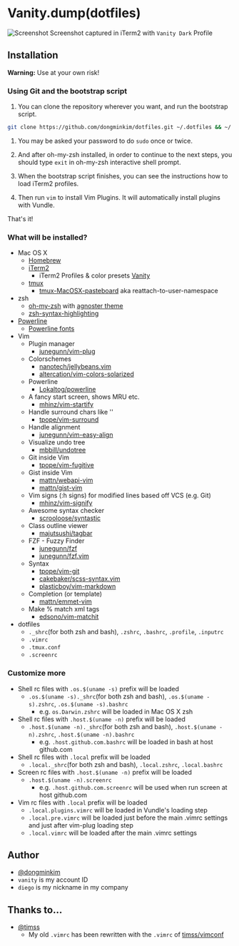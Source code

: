 # Vanity.dump(dotfiles)

![Screenshot](https://cloud.githubusercontent.com/assets/1652790/14531193/4d389e0a-0297-11e6-9158-f6780b86b385.png)
Screenshot captured in iTerm2 with `Vanity Dark` Profile

## Installation

**Warning:** Use at your own risk!

### Using Git and the bootstrap script

1. You can clone the repository wherever you want, and run the bootstrap script.
  ```bash
git clone https://github.com/dongminkim/dotfiles.git ~/.dotfiles && ~/.dotfiles/bootstrap.sh
  ```

1. You may be asked your password to do `sudo` once or twice.

1. And after oh-my-zsh installed, in order to continue to the next steps, you should type `exit` in oh-my-zsh interactive shell prompt.

1. When the bootstrap script finishes, you can see the instructions how to load iTerm2 profiles.

1. Then run `vim` to install Vim Plugins.  It will automatically install plugins with Vundle.

That's it!

### What will be installed?

* Mac OS X
  * [Homebrew](http://brew.sh)
  * [iTerm2](https://iterm2.com)
    * iTerm2 Profiles & color presets [Vanity](https://github.com/dongminkim/vanity)
  * [tmux](https://tmux.github.io)
    * [tmux-MacOSX-pasteboard](https://github.com/ChrisJohnsen/tmux-MacOSX-pasteboard) aka reattach-to-user-namespace
* zsh
  * [oh-my-zsh](https://github.com/robbyrussell/oh-my-zsh) with [agnoster theme](https://gist.github.com/agnoster/3712874)
  * [zsh-syntax-highlighting](https://github.com/zsh-users/zsh-syntax-highlighting)
* [Powerline](https://github.com/powerline/powerline)
  * [Powerline fonts](https://github.com/powerline/fonts)
* Vim
  * Plugin manager
    * [junegunn/vim-plug](https://github.com/junegunn/vim-plug)
  * Colorschemes
    * [nanotech/jellybeans.vim](https://github.com/nanotech/jellybeans.vim)
    * [altercation/vim-colors-solarized](https://github.com/altercation/vim-colors-solarized)
  * Powerline
    * [Lokaltog/powerline](https://github.com/Lokaltog/powerline)
  * A fancy start screen, shows MRU etc.
    * [mhinz/vim-startify](https://github.com/mhinz/vim-startify)
  * Handle surround chars like ''
    * [tpope/vim-surround](https://github.com/tpope/vim-surround)
  * Handle alignment
    * [junegunn/vim-easy-align](https://github.com/junegunn/vim-easy-align)
  * Visualize undo tree
    * [mbbill/undotree](https://github.com/mbbill/undotree)
  * Git inside Vim
    * [tpope/vim-fugitive](https://github.com/tpope/vim-fugitive)
  * Gist inside Vim
    * [mattn/webapi-vim](https://github.com/mattn/webapi-vim) 
    * [mattn/gist-vim](https://github.com/mattn/gist-vim)
  * Vim signs (:h signs) for modified lines based off VCS (e.g. Git)
    * [mhinz/vim-signify](https://github.com/mhinz/vim-signify)
  * Awesome syntax checker
    * [scrooloose/syntastic](https://github.com/scrooloose/syntastic)
  * Class outline viewer
    * [majutsushi/tagbar](https://github.com/majutsushi/tagbar)
  * FZF - Fuzzy Finder
    * [junegunn/fzf](https://github.com/junegunn/fzf)
    * [junegunn/fzf.vim](https://github.com/junegunn/fzf.vim)
  * Syntax
    * [tpope/vim-git](https://github.com/tpope/vim-git)
    * [cakebaker/scss-syntax.vim](https://github.com/cakebaker/scss-syntax.vim)
    * [plasticboy/vim-markdown](https://github.com/plasticboy/vim-markdown)
  * Completion (or template)
    * [mattn/emmet-vim](https://github.com/mattn/emmet-vim)
  * Make % match xml tags
    * [edsono/vim-matchit](https://github.com/edsono/vim-matchit)
* dotfiles
  * `._shrc`(for both zsh and bash), `.zshrc`, `.bashrc`, `.profile`, `.inputrc`
  * `.vimrc`
  * `.tmux.conf`
  * `.screenrc`

### Customize more

* Shell rc files with `.os.$(uname -s)` prefix will be loaded
  * `.os.$(uname -s)._shrc`(for both zsh and bash), `.os.$(uname -s).zshrc`, `.os.$(uname -s).bashrc`
    * e.g. `os.Darwin.zshrc` will be loaded in Mac OS X zsh
* Shell rc files with `.host.$(uname -n)` prefix will be loaded
  * `.host.$(uname -n)._shrc`(for both zsh and bash), `.host.$(uname -n).zshrc`, `.host.$(uname -n).bashrc`
    * e.g. `.host.github.com.bashrc` will be loaded in bash at host github.com
* Shell rc files with `.local` prefix will be loaded
  * `.local._shrc`(for both zsh and bash), `.local.zshrc`, `.local.bashrc`
* Screen rc files with `.host.$(uname -n)` prefix will be loaded
  * `.host.$(uname -n).screenrc`
    * e.g. `.host.github.com.screenrc` will be used when run screen at host github.com
* Vim rc files with `.local` prefix will be loaded
  * `.local.plugins.vimrc` will be loaded in Vundle's loading step
  * `.local.pre.vimrc` will be loaded just before the main .vimrc settings and just after vim-plug loading step
  * `.local.vimrc` will be loaded after the main .vimrc settings

## Author

* [@dongminkim](https://github.com/dongminkim)
* `vanity` is my account ID
* `diego` is my nickname in my company

## Thanks to...

* [@timss](https://github.com/timss)
  * My old `.vimrc` has been rewritten with the `.vimrc` of [timss/vimconf](https://github.com/timss/vimconf)


